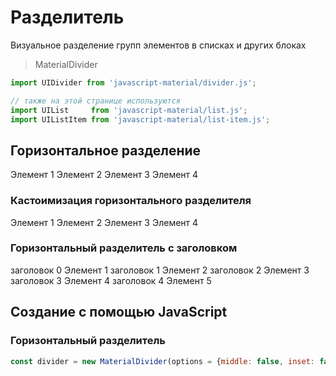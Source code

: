 # Разделитель
Визуальное разделение групп элементов в списках и других блоках

> MaterialDivider

```javascript
import UIDivider from 'javascript-material/divider.js';

// также на этой странице используются
import UIList     from 'javascript-material/list.js';
import UIListItem from 'javascript-material/list-item.js';
```

## Горизонтальное разделение
<ui-html>
  <ui-list>
    <ui-list-item>Элемент 1</ui-list-item>
    <ui-divider></ui-divider>
    <ui-list-item>Элемент 2</ui-list-item>
    <ui-divider></ui-divider>
    <ui-list-item>Элемент 3</ui-list-item>
    <ui-divider></ui-divider>
    <ui-list-item>Элемент 4</ui-list-item>
  </ui-list>
</ui-html>

### Кастоимизация горизонтального разделителя
<ui-html>
  <ui-list>
    <ui-list-item>Элемент 1</ui-list-item>
    <ui-divider middle></ui-divider>
    <ui-list-item>Элемент 2</ui-list-item>
    <ui-divider inset></ui-divider>
    <ui-list-item>Элемент 3</ui-list-item>
    <ui-divider middle inset></ui-divider>
    <ui-list-item>Элемент 4</ui-list-item>
  </ui-list>
</ui-html>

### Горизонтальный разделитель с заголовком
<ui-html>
  <ui-list>
    <ui-divider>заголовок 0</ui-divider>
    <ui-list-item>Элемент 1</ui-list-item>
    <ui-divider>заголовок 1</ui-divider>
    <ui-list-item>Элемент 2</ui-list-item>
    <ui-divider middle>заголовок 2</ui-divider>
    <ui-list-item>Элемент 3</ui-list-item>
    <ui-divider inset>заголовок 3</ui-divider>
    <ui-list-item>Элемент 4</ui-list-item>
    <ui-divider middle inset>заголовок 4</ui-divider>
    <ui-list-item>Элемент 5</ui-list-item>
  </ui-list>
</ui-html>

## Создание с помощью JavaScript
### Горизонтальный разделитель
```javascript
const divider = new MaterialDivider(options = {middle: false, inset: false});
```

